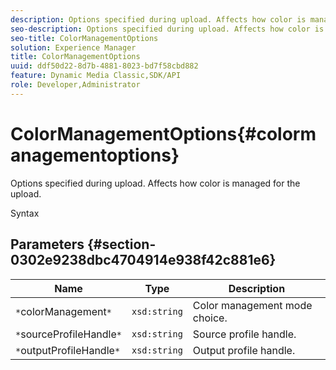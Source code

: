 ```yaml
---
description: Options specified during upload. Affects how color is managed for the upload.
seo-description: Options specified during upload. Affects how color is managed for the upload.
seo-title: ColorManagementOptions
solution: Experience Manager
title: ColorManagementOptions
uuid: ddf50d22-8d7b-4881-8023-bd7f58cbd882
feature: Dynamic Media Classic,SDK/API
role: Developer,Administrator
---
```


# ColorManagementOptions{#colormanagementoptions}

Options specified during upload. Affects how color is managed for the upload.

 Syntax 

## Parameters {#section-0302e9238dbc4704914e938f42c881e6}

|  Name  | Type  | Description  |
|---|---|---|
|  `*`colorManagement`*`  | `xsd:string`  | Color management mode choice.  |
|  `*`sourceProfileHandle`*`  | `xsd:string`  | Source profile handle.  |
|  `*`outputProfileHandle`*`  | `xsd:string`  | Output profile handle.  |

